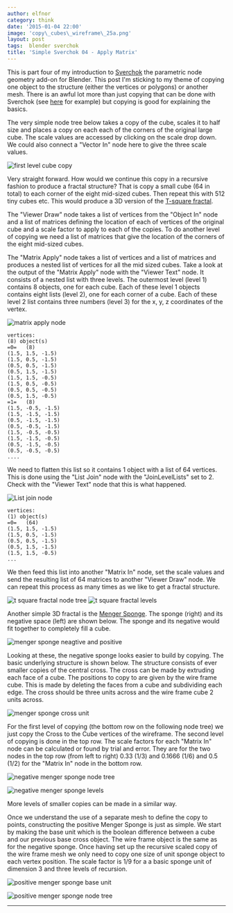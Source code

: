 ```yaml
---
author: elfnor
category: think
date: '2015-01-04 22:00'
image: 'copy\_cubes\_wireframe\_25a.png'
layout: post
tags:  blender sverchok
title: 'Simple Sverchok 04 - Apply Matrix'
---
```


This is part four of my introduction to [Sverchok](http://nikitron.cc.ua/sverchok_en.html) the parametric node geometry add-on for Blender. This post I\'m sticking to my theme of copying one object to the structure (either the vertices or polygons) or another mesh. There is an awful lot more than just copying that can be done with Sverchok (see [here](http://blendersushi.blogspot.co.nz/) for example) but copying is good for explaining the basics.

The very simple node tree below takes a copy of the cube, scales it to half size and places a copy on each each of the corners of the original large cube. The scale values are accessed by clicking on the scale drop down. We could also connect a \"Vector In\" node here to give the three scale values.

![first level cube copy](%7B%7B%20site.baseurl%20%7D%7D/images/copy_cube_post_01.blend.png)

Very straight forward. How would we continue this copy in a recursive fashion to produce a fractal structure? That is copy a small cube (64 in total) to each corner of the eight mid-sized cubes. Then repeat this with 512 tiny cubes etc. This would produce a 3D version of the [T-square fractal](http://en.wikipedia.org/wiki/T-square_%28fractal%29).

The \"Viewer Draw\" node takes a list of vertices from the \"Object In\" node and a list of matrices defining the location of each of vertices of the original cube and a scale factor to apply to each of the copies. To do another level of copying we need a list of matrices that give the location of the corners of the eight mid-sized cubes.

The \"Matrix Apply\" node takes a list of vertices and a list of matrices and produces a nested list of vertices for all the mid sized cubes. Take a look at the output of the \"Matrix Apply\" node with the \"Viewer Text\" node. It consists of a nested list with three levels. The outermost level (level 1) contains 8 objects, one for each cube. Each of these level 1 objects contains eight lists (level 2), one for each corner of a cube. Each of these level 2 list contains three numbers (level 3) for the x, y, z coordinates of the vertex.

![matrix apply node](%7B%7B%20site.baseurl%20%7D%7D/images/copy_cube_post_02.blend.png)

    vertices: 
    (8) object(s)
    =0=   (8)
    (1.5, 1.5, -1.5)
    (1.5, 0.5, -1.5)
    (0.5, 0.5, -1.5)
    (0.5, 1.5, -1.5)
    (1.5, 1.5, -0.5)
    (1.5, 0.5, -0.5)
    (0.5, 0.5, -0.5)
    (0.5, 1.5, -0.5)
    =1=   (8)
    (1.5, -0.5, -1.5)
    (1.5, -1.5, -1.5)
    (0.5, -1.5, -1.5)
    (0.5, -0.5, -1.5)
    (1.5, -0.5, -0.5)
    (1.5, -1.5, -0.5)
    (0.5, -1.5, -0.5)
    (0.5, -0.5, -0.5)
    ....

We need to flatten this list so it contains 1 object with a list of 64 vertices. This is done using the \"List Join\" node with the \"JoinLevelLists\" set to 2. Check with the \"Viewer Text\" node that this is what happened.

![List join node](%7B%7B%20site.baseurl%20%7D%7D/images/copy_cube_post_03.blend.png)

    vertices: 
    (1) object(s)
    =0=   (64)
    (1.5, 1.5, -1.5)
    (1.5, 0.5, -1.5)
    (0.5, 0.5, -1.5)
    (0.5, 1.5, -1.5)
    (1.5, 1.5, -0.5)
    ...

We then feed this list into another \"Matrix In\" node, set the scale values and send the resulting list of 64 matrices to another \"Viewer Draw\" node. We can repeat this process as many times as we like to get a fractal structure.

![t square fractal node tree](%7B%7B%20site.baseurl%20%7D%7D/images/copy_cube_post_04.blend.png)
![t square fractal levels](%7B%7B%20site.baseurl%20%7D%7D/images/copy_cube_post_05.blend.png)

Another simple 3D fractal is the [Menger Sponge](http://en.wikipedia.org/wiki/Menger_sponge). The sponge (right) and its negative space (left) are shown below. The sponge and its negative would fit together to completely fill a cube.

![menger sponge neagtive and positive](%7B%7B%20site.baseurl%20%7D%7D/images/menger_sponge_06.png)

Looking at these, the negative sponge looks easier to build by copying. The basic underlying structure is shown below. The structure consists of ever smaller copies of the central cross. The cross can be made by extruding each face of a cube. The positions to copy to are given by the wire frame cube. This is made by deleting the faces from a cube and subdividing each edge. The cross should be three units across and the wire frame cube 2 units across.

![menger sponge cross unit](%7B%7B%20site.baseurl%20%7D%7D/images/copy_cube_post_08.blend.png)

For the first level of copying (the bottom row on the following node tree) we just copy the Cross to the Cube vertices of the wireframe. The second level of copying is done in the top row. The scale factors for each \"Matrix In\" node can be calculated or found by trial and error. They are for the two nodes in the top row (from left to right) 0.33 (1/3) and 0.1666 (1/6) and 0.5 (1/2) for the \"Matrix In\" node in the bottom row.

![negative menger sponge node tree](%7B%7B%20site.baseurl%20%7D%7D/images/copy_cube_post_11.blend.png)

![negative menger sponge levels](%7B%7B%20site.baseurl%20%7D%7D/images/copy_cube_post_09.blend.png)

More levels of smaller copies can be made in a similar way.

Once we understand the use of a separate mesh to define the copy to points, constructing the positive Menger Sponge is just as simple. We start by making the base unit which is the boolean difference between a cube and our previous base cross object. The wire frame object is the same as for the negative sponge. Once having set up the recursive scaled copy of the wire frame mesh we only need to copy one size of unit sponge object to each vertex position. The scale factor is 1/9 for a a basic sponge unit of dimension 3 and three levels of recursion.

![positive menger sponge base unit](%7B%7B%20site.baseurl%20%7D%7D/images/copy_cube_post_13.blend.png)

![positive menger sponge node tree](%7B%7B%20site.baseurl%20%7D%7D/images/copy_cube_post_12.blend.png)

------------------------------------------------------------------------
